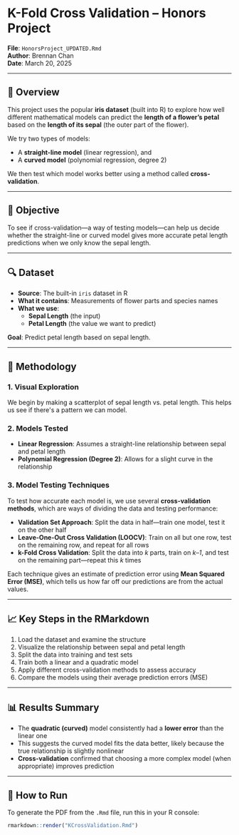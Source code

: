 # K-Fold Cross Validation – Honors Project

**File**: `HonorsProject_UPDATED.Rmd`  
**Author**: Brennan Chan  
**Date**: March 20, 2025

---

## 📘 Overview

This project uses the popular **iris dataset** (built into R) to explore how well different mathematical models can predict the **length of a flower’s petal** based on the **length of its sepal** (the outer part of the flower).

We try two types of models:
- A **straight-line model** (linear regression), and  
- A **curved model** (polynomial regression, degree 2)

We then test which model works better using a method called **cross-validation**.

---

## 🧠 Objective

To see if cross-validation—a way of testing models—can help us decide whether the straight-line or curved model gives more accurate petal length predictions when we only know the sepal length.

---

## 🔍 Dataset

- **Source**: The built-in `iris` dataset in R  
- **What it contains**: Measurements of flower parts and species names  
- **What we use**:
  - **Sepal Length** (the input)
  - **Petal Length** (the value we want to predict)

**Goal**: Predict petal length based on sepal length.

---

## 🧪 Methodology

### 1. Visual Exploration

We begin by making a scatterplot of sepal length vs. petal length. This helps us see if there's a pattern we can model.

### 2. Models Tested

- **Linear Regression**: Assumes a straight-line relationship between sepal and petal length  
- **Polynomial Regression (Degree 2)**: Allows for a slight curve in the relationship

### 3. Model Testing Techniques

To test how accurate each model is, we use several **cross-validation methods**, which are ways of dividing the data and testing performance:

- **Validation Set Approach**: Split the data in half—train one model, test it on the other half  
- **Leave-One-Out Cross Validation (LOOCV)**: Train on all but one row, test on the remaining row, and repeat for all rows  
- **k-Fold Cross Validation**: Split the data into *k* parts, train on *k–1*, and test on the remaining part—repeat this *k* times

Each technique gives an estimate of prediction error using **Mean Squared Error (MSE)**, which tells us how far off our predictions are from the actual values.

---

## 📈 Key Steps in the RMarkdown

1. Load the dataset and examine the structure  
2. Visualize the relationship between sepal and petal length  
3. Split the data into training and test sets  
4. Train both a linear and a quadratic model  
5. Apply different cross-validation methods to assess accuracy  
6. Compare the models using their average prediction errors (MSE)

---

## 📊 Results Summary

- The **quadratic (curved)** model consistently had a **lower error** than the linear one  
- This suggests the curved model fits the data better, likely because the true relationship is slightly nonlinear  
- **Cross-validation** confirmed that choosing a more complex model (when appropriate) improves prediction

---

## 💾 How to Run

To generate the PDF from the `.Rmd` file, run this in your R console:

```r
rmarkdown::render("KCrossValidation.Rmd")

